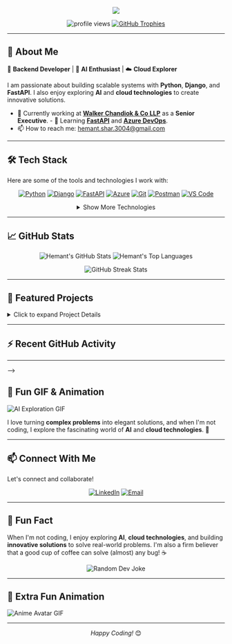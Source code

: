 <p align="center">
  <img src="https://capsule-render.vercel.app/api?type=waving&height=150&section=header&text=Hi%20there%20👋%20I'm%20Hemant&fontSize=40&fontColor=ffffff&desc=Backend%20Developer%20|%20AI%20Enthusiast%20|%20Cloud%20Explorer&descAlign=50&descAlignY=70&descSize=20&animation=fadeIn&color=0f0f0f" />
</p>

<p align="center">
  <img src="https://komarev.com/ghpvc/?username=hemuush&label=Profile%20Views&color=0e75b6&style=flat-square" alt="profile views" />
  <a href="https://github.com/ryo-ma/github-profile-trophy">
    <img src="https://github-profile-trophy.vercel.app/?username=hemuush&theme=tokyonight&row=1&column=7&margin-w=15&margin-h=15" alt="GitHub Trophies" />
  </a>
</p>

---

## 🚀 About Me

🔧 **Backend Developer** | 🤖 **AI Enthusiast** | ☁️ **Cloud Explorer**

I am passionate about building scalable systems with **Python**, **Django**, and **FastAPI**. I also enjoy exploring **AI** and **cloud technologies** to create innovative solutions.

- 🔭 Currently working at [**Walker Chandiok & Co LLP**](https://www.walkerchandiok.co.in/) as a **Senior Executive**. - 🌱 Learning <a href="https://fastapi.tiangolo.com/" target="_blank" rel="noopener noreferrer">**FastAPI**</a> and <a href="https://azure.microsoft.com/en-us/products/devops" target="_blank" rel="noopener noreferrer">**Azure DevOps**</a>.
- 📫 How to reach me: <a href="mailto:hemant.shar.3004@gmail.com">hemant.shar.3004@gmail.com</a>

---

## 🛠️ Tech Stack

Here are some of the tools and technologies I work with:

<p align="center">
  <a href="https://www.python.org" target="_blank" rel="noopener noreferrer"><img src="https://img.shields.io/badge/Python-3776AB?style=for-the-badge&logo=python&logoColor=white" alt="Python"/></a>
  <a href="https://www.djangoproject.com/" target="_blank" rel="noopener noreferrer"><img src="https://img.shields.io/badge/Django-092E20?style=for-the-badge&logo=django&logoColor=white" alt="Django"/></a>
  <a href="https://fastapi.tiangolo.com/" target="_blank" rel="noopener noreferrer"><img src="https://img.shields.io/badge/FastAPI-009688?style=for-the-badge&logo=fastapi&logoColor=white" alt="FastAPI"/></a>
  <a href="https://azure.microsoft.com/" target="_blank" rel="noopener noreferrer"><img src="https://img.shields.io/badge/Azure-0078D4?style=for-the-badge&logo=microsoft-azure&logoColor=white" alt="Azure"/></a>
  <a href="https://git-scm.com/" target="_blank" rel="noopener noreferrer"><img src="https://img.shields.io/badge/Git-F05032?style=for-the-badge&logo=git&logoColor=white" alt="Git"/></a>
  <a href="https://www.postman.com/" target="_blank" rel="noopener noreferrer"><img src="https://img.shields.io/badge/Postman-FF6C37?style=for-the-badge&logo=postman&logoColor=white" alt="Postman"/></a>
  <a href="https://code.visualstudio.com/" target="_blank" rel="noopener noreferrer"><img src="https://img.shields.io/badge/VS_Code-007ACC?style=for-the-badge&logo=visual-studio-code&logoColor=white" alt="VS Code"/></a>
  </p>

<details align="center">
  <summary>Show More Technologies</summary>
  <p align="center">
    <a href="https://www.docker.com/" target="_blank" rel="noopener noreferrer"><img src="https://img.shields.io/badge/Docker-2496ED?style=for-the-badge&logo=docker&logoColor=white" alt="Docker"/></a>
    <a href="https://kubernetes.io/" target="_blank" rel="noopener noreferrer"><img src="https://img.shields.io/badge/Kubernetes-326CE5?style=for-the-badge&logo=kubernetes&logoColor=white" alt="Kubernetes"/></a>
    <a href="https://www.postgresql.org" target="_blank" rel="noopener noreferrer"><img src="https://img.shields.io/badge/PostgreSQL-336791?style=for-the-badge&logo=postgresql&logoColor=white" alt="PostgreSQL"/></a>
     <a href="https://www.nginx.com/" target="_blank" rel="noopener noreferrer"><img src="https://img.shields.io/badge/Nginx-009639?style=for-the-badge&logo=nginx&logoColor=white" alt="Nginx"/></a>
  </p>
</details>

---

## 📈 GitHub Stats

<p align="center">
  <img src="https://github-readme-stats.vercel.app/api?username=hemuush&show_icons=true&theme=tokyonight&hide_border=true&count_private=true" alt="Hemant's GitHub Stats" />
  <img src="https://github-readme-stats.vercel.app/api/top-langs/?username=hemuush&layout=compact&theme=tokyonight&hide_border=true&langs_count=8" alt="Hemant's Top Languages" />
</p>
<p align="center">
  <img src="https://github-readme-streak-stats.herokuapp.com/?user=hemuush&theme=tokyonight&hide_border=true" alt="GitHub Streak Stats"/>
</p>

---

## 📌 Featured Projects

<details>
  <summary>Click to expand Project Details</summary>

  ---
  ### 🔐 SecureDocs AI
  An **NLP-based document parser** using **OpenAI** and **Azure** for intelligent document processing.
  <p>
    </p>
  <p>
    <a href="YOUR_SECUREDOCS_AI_REPO_LINK" target="_blank" rel="noopener noreferrer"><img src="https://img.shields.io/badge/GitHub-Repository-0f0f0f?style=for-the-badge&logo=github" alt="Repo"/></a>
    </p>
  **Technologies Used:** Python, OpenAI API, Azure Cognitive Services, FastAPI
  ---
  ### 🧾 TaxFlow
  An **API-driven tool** for automating tax report generation.
  <p>
    </p>
  <p>
    <a href="YOUR_TAXFLOW_REPO_LINK" target="_blank" rel="noopener noreferrer"><img src="https://img.shields.io/badge/GitHub-Repository-0f0f0f?style=for-the-badge&logo=github" alt="Repo"/></a>
    </p>
  **Technologies Used:** Python, Django REST framework, Pandas
  ---
  ### 🌐 HR Portal API
  A **REST API** for managing large-scale HR operations.
  <p>
    </p>
  <p>
    <a href="YOUR_HR_PORTAL_API_REPO_LINK" target="_blank" rel="noopener noreferrer"><img src="https://img.shields.io/badge/GitHub-Repository-0f0f0f?style=for-the-badge&logo=github" alt="Repo"/></a>
    </p>
  **Technologies Used:** Python, FastAPI, PostgreSQL, Docker
  ---
</details>

---
## ⚡ Recent GitHub Activity

---
-->

## 🎥 Fun GIF & Animation

![AI Exploration GIF](https://media.giphy.com/media/3o6ZtbT8X9rbnXodIc/giphy.gif)

I love turning **complex problems** into elegant solutions, and when I'm not coding, I explore the fascinating world of **AI** and **cloud technologies**. 🚀

---

## 📫 Connect With Me

Let's connect and collaborate!

<p align="center">
  <a href="https://linkedin.com/in/hemuush" target="_blank" rel="noopener noreferrer"><img src="https://img.shields.io/badge/LinkedIn-0077B5?style=for-the-badge&logo=linkedin&logoColor=white" alt="LinkedIn"/></a>
  <a href="mailto:hemant.shar.3004@gmail.com"><img src="https://img.shields.io/badge/Gmail-D14836?style=for-the-badge&logo=gmail&logoColor=white" alt="Email"/></a>
  </p>

---

## 🤖 Fun Fact

When I'm not coding, I enjoy exploring **AI**, **cloud technologies**, and building **innovative solutions** to solve real-world problems. I'm also a firm believer that a good cup of coffee can solve (almost) any bug! ☕

<p align="center">
  <img src="https://readme-jokes.vercel.app/api?bgColor=%230f0f0f&textColor=%23ffffff&borderColor=%230078D4" alt="Random Dev Joke" />
</p>

---

## 🌟 Extra Fun Animation

![Anime Avatar GIF](https://media.giphy.com/media/l2JdY0M5DdINYYt2s/giphy.gif)

---
<p align="center">
  <em>Happy Coding!</em> 😊
</p>